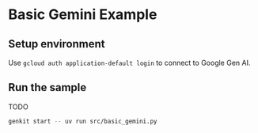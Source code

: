 # Basic Gemini Example

## Setup environment

Use `gcloud auth application-default login` to connect to Google Gen AI.

## Run the sample

TODO

```bash
genkit start -- uv run src/basic_gemini.py
```
